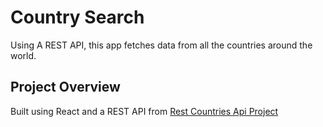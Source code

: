 # Country Search
Using A REST API, this app fetches data from all the countries around the world.

## Project Overview
Built using React and a REST API from [Rest Countries Api Project](https://youthful-shirley-6664a6.netlify.com)
